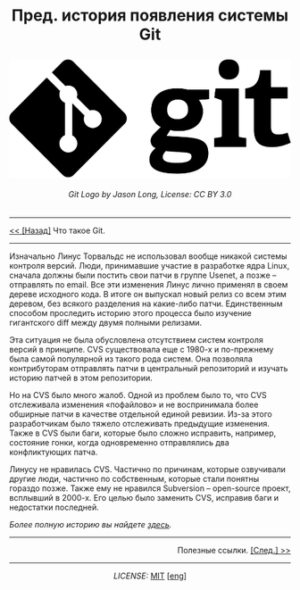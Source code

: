 # <p align = center>Пред. история появления системы Git</p>

[![](./assets/Git-Logo-Black.png)](https://git-scm.com/images/logos/downloads/Git-Logo-Black.png)
###### <center>Git Logo by Jason Long, License: CC BY 3.0</center>

---

<a href = "./whatisgit.md"><< [Назад]</a> Что такое Git.

---

Изначально Линус Торвальдс не использовал вообще никакой системы контроля версий. Люди, принимавшие участие в разработке ядра Linux, сначала должны были постить свои патчи в группе Usenet, а позже – отправлять по email. Все эти изменения Линус лично применял в своем дереве исходного кода. В итоге он выпускал новый релиз со всем этим деревом, без всякого разделения на какие-либо патчи. Единственным способом проследить историю этого процесса было изучение гигантского diff между двумя полными релизами.

Эта ситуация не была обусловлена отсутствием систем контроля версий в принципе. CVS существовала еще с 1980-х и по-прежнему была самой популярной из такого рода систем. Она позволяла контрибуторам отправлять патчи в центральный репозиторий и изучать историю патчей в этом репозитории.

Но на CVS было много жалоб. Одной из проблем было то, что CVS отслеживала изменения «пофайлово» и не воспринимала более обширные патчи в качестве отдельной единой ревизии. Из-за этого разработчикам было тяжело отслеживать предыдущие изменения. Также в CVS были баги, которые было сложно исправить, например, состояние гонки, когда одновременно отправлялись два конфликтующих патча.

Линусу не нравилась CVS. Частично по причинам, которые озвучивали другие люди, частично по собственным, которые стали понятны гораздо позже. Также ему не нравился Subversion – open-source проект, всплывший в 2000-х. Его целью было заменить CVS, исправив баги и недостатки последней.

*Более полную историю вы найдете [здесь](https://techrocks.ru/2019/02/19/git-origin-story/).*

---

<p align = right>Полезные ссылки. <a href = "./hellinks.md">[След.] >></a>

---

*<p align = "center">LICENSE:* [MIT](./licenseRus.md) [[eng](/license.md)]</p>